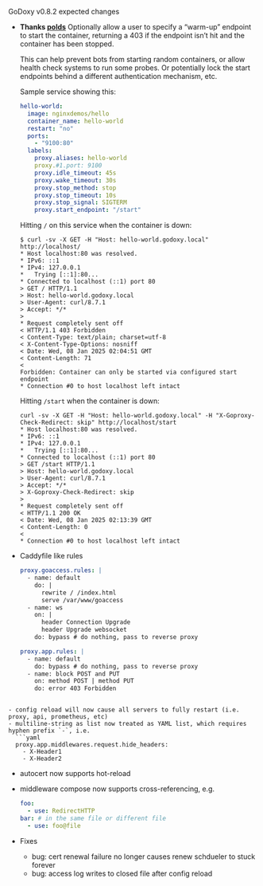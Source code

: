 GoDoxy v0.8.2 expected changes

- **Thanks [polds](https://github.com/polds)**
  Optionally allow a user to specify a “warm-up” endpoint to start the container, returning a 403 if the endpoint isn’t hit and the container has been stopped.

  This can help prevent bots from starting random containers, or allow health check systems to run some probes. Or potentially lock the start endpoints behind a different authentication mechanism, etc.

  Sample service showing this:

  ```yaml
  hello-world:
    image: nginxdemos/hello
    container_name: hello-world
    restart: "no"
    ports:
      - "9100:80"
    labels:
      proxy.aliases: hello-world
      proxy.#1.port: 9100
      proxy.idle_timeout: 45s
      proxy.wake_timeout: 30s
      proxy.stop_method: stop
      proxy.stop_timeout: 10s
      proxy.stop_signal: SIGTERM
      proxy.start_endpoint: "/start"
  ```

  Hitting `/` on this service when the container is down:

  ```curl
  $ curl -sv -X GET -H "Host: hello-world.godoxy.local" http://localhost/
  * Host localhost:80 was resolved.
  * IPv6: ::1
  * IPv4: 127.0.0.1
  *   Trying [::1]:80...
  * Connected to localhost (::1) port 80
  > GET / HTTP/1.1
  > Host: hello-world.godoxy.local
  > User-Agent: curl/8.7.1
  > Accept: */*
  >
  * Request completely sent off
  < HTTP/1.1 403 Forbidden
  < Content-Type: text/plain; charset=utf-8
  < X-Content-Type-Options: nosniff
  < Date: Wed, 08 Jan 2025 02:04:51 GMT
  < Content-Length: 71
  <
  Forbidden: Container can only be started via configured start endpoint
  * Connection #0 to host localhost left intact
  ```

  Hitting `/start` when the container is down:

  ```curl
  curl -sv -X GET -H "Host: hello-world.godoxy.local" -H "X-Goproxy-Check-Redirect: skip" http://localhost/start
  * Host localhost:80 was resolved.
  * IPv6: ::1
  * IPv4: 127.0.0.1
  *   Trying [::1]:80...
  * Connected to localhost (::1) port 80
  > GET /start HTTP/1.1
  > Host: hello-world.godoxy.local
  > User-Agent: curl/8.7.1
  > Accept: */*
  > X-Goproxy-Check-Redirect: skip
  >
  * Request completely sent off
  < HTTP/1.1 200 OK
  < Date: Wed, 08 Jan 2025 02:13:39 GMT
  < Content-Length: 0
  <
  * Connection #0 to host localhost left intact
  ```

- Caddyfile like rules

  ```yaml
  proxy.goaccess.rules: |
    - name: default
      do: |
        rewrite / /index.html
        serve /var/www/goaccess
    - name: ws
      on: |
        header Connection Upgrade
        header Upgrade websocket
      do: bypass # do nothing, pass to reverse proxy

  proxy.app.rules: |
    - name: default
      do: bypass # do nothing, pass to reverse proxy
    - name: block POST and PUT
      on: method POST | method PUT
      do: error 403 Forbidden
  ```

````

- config reload will now cause all servers to fully restart (i.e. proxy, api, prometheus, etc)
- multiline-string as list now treated as YAML list, which requires hyphen prefix `-`, i.e.
  ```yaml
  proxy.app.middlewares.request.hide_headers:
    - X-Header1
    - X-Header2
````
- autocert now supports hot-reload
- middleware compose now supports cross-referencing, e.g.
  ```yaml
  foo:
    - use: RedirectHTTP
  bar: # in the same file or different file
    - use: foo@file
  ```

- Fixes
  - bug: cert renewal failure no longer causes renew schdueler to stuck forever
  - bug: access log writes to closed file after config reload
